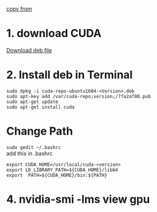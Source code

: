 [copy from ](https://blog.csdn.net/breeze5428/article/details/78256915)  
# 1. download CUDA  
[Download deb file](https://developer.nvidia.com/cuda-downloads)  

# 2. Install deb in Terminal  
```
sudo dpkg -i cuda-repo-ubuntu1604-<Version>.deb  
sudo apt-key add /var/cuda-repo;version;/7fa2af80.pub   
sudo apt-get update
sudo apt-get install cuda
```  
# Change Path  
```sudo gedit ~/.bashrc```  
add this in .bashrc  
```
export CUDA_HOME=/usr/local/cuda-<version>
export LD_LIBRARY_PATH=${CUDA_HOME}/lib64 
export  PATH=${CUDA_HOME}/bin:${PATH} 
```  

# 4. nvidia-smi -lms  view gpu 
